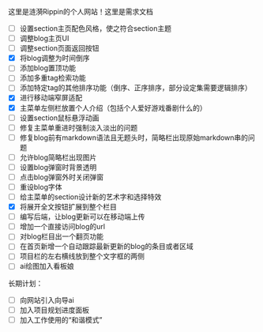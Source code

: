 这里是涟漪Rippin的个人网站！这里是需求文档

- [ ] 设置section主页配色风格，使之符合section主题
- [ ] 调整blog主页UI
- [ ] 调整section页面返回按钮
- [x] 将blog调整为时间倒序
- [ ] 添加blog置顶功能
- [ ] 添加多重tag检索功能
- [ ] 添加特定tag的其他排序功能（倒序、正序排序，部分设定集需要逻辑排序）
- [x] 进行移动端窄屏适配
- [x] 主菜单左侧栏放置个人介绍（包括个人爱好游戏番剧什么的）
- [ ] 设置section鼠标悬浮动画
- [ ] 修复主菜单重进时强制淡入淡出的问题
- [ ] 修复blog前有markdown语法且无题头时，简略栏出现原始markdown串的问题
- [ ] 允许blog简略栏出现图片
- [ ] 设置blog弹窗时背景透明
- [ ] 点击blog弹窗外时关闭弹窗
- [ ] 重设blog字体
- [ ] 给主菜单的section设计新的艺术字和选择特效
- [x] 将展开全文按钮扩展到整个栏目
- [ ] 编写后端，让blog更新可以在移动端上传
- [ ] 增加一个直接访问blog的url
- [ ] 对blog栏目出一个翻页功能
- [ ] 在首页新增一个自动跟踪最新更新的blog的条目或者区域
- [ ] 项目栏的左右横线放到整个文字框的两侧
- [ ] ai绘图加入看板娘

长期计划：
- [ ] 向网站引入向导ai
- [ ] 加入项目规划进度面板
- [ ] 加入工作使用的“和谐模式”